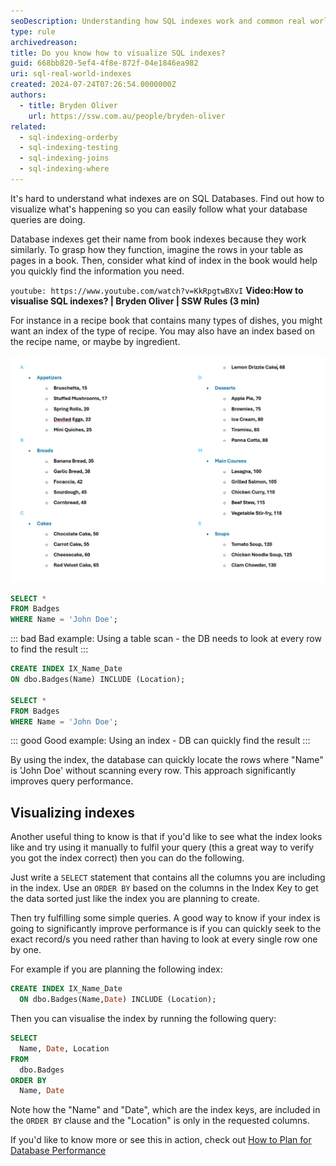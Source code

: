 ```yaml
---
seoDescription: Understanding how SQL indexes work and common real world ways of visualising them
type: rule
archivedreason:
title: Do you know how to visualize SQL indexes?
guid: 668bb820-5ef4-4f8e-872f-04e1846ea982
uri: sql-real-world-indexes
created: 2024-07-24T07:26:54.0000000Z
authors:
  - title: Bryden Oliver
    url: https://ssw.com.au/people/bryden-oliver
related:
  - sql-indexing-orderby
  - sql-indexing-testing
  - sql-indexing-joins
  - sql-indexing-where
---
```


It's hard to understand what indexes are on SQL Databases. Find out how to visualize what's happening so you can easily follow what your database queries are doing.

Database indexes get their name from book indexes because they work similarly. To grasp how they function, imagine the rows in your table as pages in a book. Then, consider what kind of index in the book would help you quickly find the information you need.

<!--endintro-->

`youtube: https://www.youtube.com/watch?v=KkRpgtwBXvI`
**Video:How to visualise SQL indexes? | Bryden Oliver | SSW Rules (3 min)**

For instance in a recipe book that contains many types of dishes, you might want an index of the type of recipe. You may also have an index based on the recipe name, or maybe by ingredient.

![Figure: Typical book index](index.png)

```sql
SELECT *
FROM Badges
WHERE Name = 'John Doe';
```

::: bad
Bad example: Using a table scan - the DB needs to look at every row to find the result
:::

```sql
CREATE INDEX IX_Name_Date
ON dbo.Badges(Name) INCLUDE (Location);

SELECT *
FROM Badges
WHERE Name = 'John Doe';
```

::: good
Good example: Using an index - DB can quickly find the result
:::

By using the index, the database can quickly locate the rows where "Name" is 'John Doe' without scanning every row. This approach significantly improves query performance.

## Visualizing indexes

Another useful thing to know is that if you'd like to see what the index looks like and try using it manually to fulfil your query (this a great way to verify you got the index correct) then you can do the following.

Just write a `SELECT` statement that contains all the columns you are including in the index. Use an `ORDER BY` based on the columns in the Index Key to get the data sorted just like the index you are planning to create.

Then try fulfilling some simple queries. A good way to know if your index is going to significantly improve performance is if you can quickly seek to the exact record/s you need rather than having to look at every single row one by one.

For example if you are planning the following index:

```sql
CREATE INDEX IX_Name_Date
  ON dbo.Badges(Name,Date) INCLUDE (Location);
```

Then you can visualise the index by running the following query:

```sql
SELECT
  Name, Date, Location
FROM
  dbo.Badges
ORDER BY
  Name, Date
```

Note how the "Name" and "Date", which are the index keys, are included in the `ORDER BY` clause and the "Location" is only in the requested columns.

If you'd like to know more or see this in action, check out [How to Plan for Database Performance](https://youtu.be/l18ltcOVN4I)
